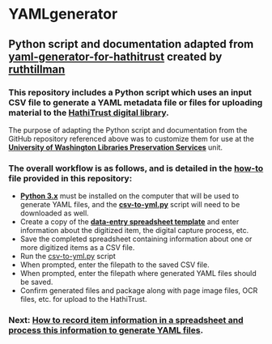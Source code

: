 # YAMLgenerator  

## Python script and documentation adapted from [yaml-generator-for-hathitrust](https://github.com/ruthtillman/yaml-generator-for-hathitrust) created by [ruthtillman](https://github.com/ruthtillman)  

### This repository includes a Python script which uses an input CSV file to generate a YAML metadata file or files for uploading material to the **[HathiTrust digital library](https://www.hathitrust.org/)**.  
The purpose of adapting the Python script and documentation from the GitHub repository referenced above was to customize them for use at the **[University of Washington Libraries Preservation Services](http://www.lib.washington.edu/preservation)** unit.  

### The overall workflow is as follows, and is detailed in the **[how-to](https://github.com/ries07uw/HathiTrustYAMLgenerator/blob/master/HowTo.md)** file provided in this repository:
- **[Python 3.x](https://www.python.org/downloads/)** must be installed on the computer that will be used to generate YAML files, and the **[csv-to-yml.py](https://github.com/moriahcaruso/HathiTrustYAMLgenerator/blob/master/csv-to-yml.py)** script will need to be downloaded as well.  
- Create a copy of the **[data-entry spreadsheet template](https://drive.google.com/open?id=1tXg4p4iouy6OBnflIgYaC_AVBDDvhF_pym7eYVc6RMc)** and enter information about the digitized item, the digital capture process, etc. 
- Save the completed spreadsheet containing information about one or more digitized items as a CSV file.
- Run the [csv-to-yml.py](https://github.com/moriahcaruso/HathiTrustYAMLgenerator/blob/master/csv-to-yml.py) script 
- When prompted, enter the filepath to the saved CSV file.
- When prompted, enter the filepath where generated YAML files should be saved.
- Confirm generated files and package along with page image files, OCR files, etc. for upload to the HathiTrust.  

### Next: [How to record item information in a spreadsheet and process this information to generate YAML files](HowTo.md).
